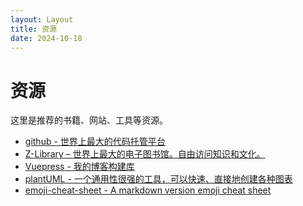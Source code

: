 ```yaml
---
layout: Layout
title: 资源
date: 2024-10-18
---
```


# 资源

这里是推荐的书籍、网站、工具等资源。
<!-- more -->
+ [github - 世界上最大的代码托管平台](https://github.com/)
+ [Z-Library – 世界上最大的电子图书馆。自由访问知识和文化。](https://zh.z-lib.gs/)
+ [Vuepress - 我的博客构建库](https://v2.vuepress.vuejs.org/zh/)
+ [plantUML - 一个通用性很强的工具，可以快速、直接地创建各种图表](https://plantuml.com/zh/)
+ [emoji-cheat-sheet - A markdown version emoji cheat sheet](https://github.com/ikatyang/emoji-cheat-sheet)

<BlogPosts :pages="$site.pages" :filter="page => page.path.startsWith('/resources/')" />
